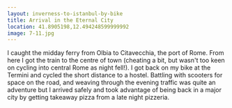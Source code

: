 ```yaml
---
layout: inverness-to-istanbul-by-bike
title: Arrival in the Eternal City
location: 41.8905198,12.494248599999992
image: 7-11.jpg
---
```

I caught the midday ferry from Olbia to Citavecchia, the port of Rome. From here I got the train to the centre of town (cheating a bit, but wasn't too keen on cycling into central Rome as night fell!). I got back on my bike at the Termini and cycled the short distance to a hostel. Battling with scooters for space on the road, and weaving through the evening traffic was quite an adventure but I arrived safely and took advantage of being back in a major city by getting takeaway pizza from a late night pizzeria.